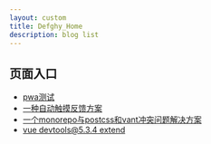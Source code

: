 ```yaml
---
layout: custom
title: Defghy_Home
description: blog list
---
```


## 页面入口

- [pwa测试](https://defghy.github.io/pwa/index.html)
- [一种自动触摸反馈方案](https://defghy.github.io/docs_cn/auto_touch_feedback)
- [一个monorepo与postcss和vant冲突问题解决方案](https://defghy.github.io/docs_cn/monorepo_postcss_config)
- [vue devtools@5.3.4 extend](https://defghy.github.io/docs/vue2_devtools_extended)
